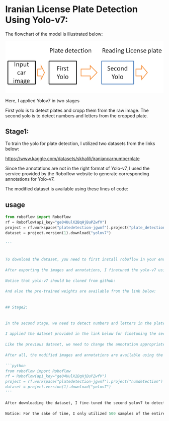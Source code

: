 

# Iranian License Plate Detection Using Yolo-v7:

The flowchart of the model is illustrated below:

![My Image](flowchart.PNG)

Here, I applied Yolov7 in two stages

First yolo is to detect plates and cropp them from the raw image.
The second yolo is to detect numbers and letters from the cropped plate.

## Stage1:

To train the yolo for plate detection, I utilized two datasets from the links below:

https://www.kaggle.com/datasets/skhalili/iraniancarnumberplate

Since the annotations are not in the right format of Yolo-v7, I used the service provided by the Roboflow website to generate corresponding annotations for Yolo-v7.

The modified dataset is available using these lines of code:

## usage
```python
from roboflow import Roboflow  
rf = Roboflow(api_key="ge04UulX2BqHjBuPZwfV")   
project = rf.workspace("platedetection-jgwnf").project("plate_detection-6e2ul")   
dataset = project.version(1).download("yolov7") 

'''


To download the dataset, you need to first install roboflow in your environment.

After exporting the images and annotations, I finetuned the yolo-v7 using the command below:

Notice that yolo-v7 should be cloned from github:

And also the pre-trained weights are available from the link below:


## Stage2:


In the second stage, we need to detect numbers and letters in the plate, and then be inspired by the work:

I applied the dataset provided in the link below for finetuning the second yolov7 to detect numbers and letters inside the plate.

Like the previous dataset, we need to change the annotation appropriate for yolov7, then regarding the previous stage, I applied the service provided by Roboflow.

After all, the modified images and annotations are available using the following codes:

```python
from roboflow import Roboflow 
rf = Roboflow(api_key="ge04UulX2BqHjBuPZwfV") 
project = rf.workspace("platedetection-jgwnf").project("numdetection")   
dataset = project.version(1).download("yolov7")  
'''

After downloading the dataset, I fine-tuned the second yolov7 to detect letters inside the plates.

Notice: For the sake of time, I only utilized 500 samples of the entire dataset for the training of the second yolo. However, to increase the performance of the model, we can use the entire dataset or add other datasets if available.











